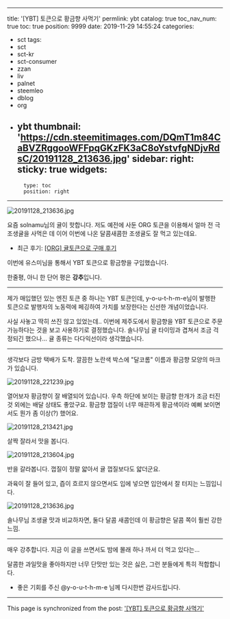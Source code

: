 
---
title: '[YBT] 토큰으로 황금향 사먹기'
permlink: ybt
catalog: true
toc_nav_num: true
toc: true
position: 9999
date: 2019-11-29 14:55:24
categories:
- sct
tags:
- sct
- sct-kr
- sct-consumer
- zzan
- liv
- palnet
- steemleo
- dblog
- org
- ybt
thumbnail: 'https://cdn.steemitimages.com/DQmT1m84CaBVZRggooWFFpqGKzFK3aC8oYstvfgNDjvRdsC/20191128_213636.jpg'
sidebar:
    right:
        sticky: true
widgets:
    -
        type: toc
        position: right
---


![20191128_213636.jpg](https://cdn.steemitimages.com/DQmT1m84CaBVZRggooWFFpqGKzFK3aC8oYstvfgNDjvRdsC/20191128_213636.jpg)
<br>

요즘 solnamu님의 귤이 핫합니다. 저도 예전에 사둔 ORG 토큰을 이용해서 얼마 전 극조생귤을 사먹은 데 이어 이번에 나온 달콤새콤한 조생귤도 잘 먹고 있는데요.

* 최근 후기: [[ORG] 귤토큰으로 구매 후기](https://steemit.com/sct/@glory7/ctlhk-org)

이번에 유스미님을 통해서 YBT 토큰으로 황금향을 구입했습니다. 

한줄평, 아니 한 단어 평은 **강추**입니다.

---

제가 매입했던 있는 엔진 토큰 중 하나는 YBT 토큰인데, y-o-u-t-h-m-e님이 발행한 토큰으로 발행자의 노동력에 페깅하여 가치를 보장한다는 신선한 개념이었습니다.

사실 사놓고 딱히 쓰진 않고 있었는데.. 이번에 제주도에서 황금향을 YBT 토큰으로 주문 가능하다는 것을 보고 사용하기로 결정했습니다. 솔나무님 귤 타이밍과 겹쳐서 조금 걱정되긴 했으나... 귤 종류는 다다익선이라 생각했습니다.

---

생각보다 금방 택배가 도착. 깔끔한 노란색 박스에 "달코롬" 이름과 황금향 모양의 마크가 있습니다.

![20191128_221239.jpg](https://cdn.steemitimages.com/DQmYJRMzcPtiFNicUv8z4gbjiMvzhRZnpjLZnmPE3MrPXLi/20191128_221239.jpg)
<br>

열어보자 황금향이 잘 배열되어 있습니다. 우측 하단에 보이는 황금향 한개가 조금 터진 것 외에는 배달 상태도 좋았구요. 황금향 껍질이 너무 매끈하게 황금색이라 예뻐 보이면서도 뭔가 좀 이상(?) 했어요.

![20191128_213421.jpg](https://cdn.steemitimages.com/DQmQWkUzvzPh7LQKfu6ZRLo6X9phYUWXDfJGQzs2GE9tWuo/20191128_213421.jpg)
<br>

살짝 잘라서 맛을 봅니다. 

![20191128_213604.jpg](https://cdn.steemitimages.com/DQmTgi5entf2snWq8JfYZ1pCiLB6TsiMmawAW7HEZM5udtk/20191128_213604.jpg)
<br>

반을 갈라봅니다. 껍질이 정말 얇아서 귤 껍질보다도 얇더군요. 

과육이 잘 들어 있고, 즙이 흐르지 않으면서도 입에 넣으면 입안에서 잘 터지는 느낌입니다. 

![20191128_213636.jpg](https://cdn.steemitimages.com/DQmT1m84CaBVZRggooWFFpqGKzFK3aC8oYstvfgNDjvRdsC/20191128_213636.jpg)
<br>

솔나무님 조생귤 맛과 비교하자면, 둘다 달콤 새콤인데 이 황금향은 달콤 쪽이 훨씬 강한 느낌.

---

매우 강추합니다. 지금 이 글을 쓰면서도 밤에 몰래 하나 까서 더 먹고 있다는... 

달콤한 과일맛을 좋아하지만 너무 단맛만 있는 것은 싫은, 그런 분들에게 특히 적합합니다. 

* 좋은 기회를 주신 @y-o-u-t-h-m-e 님께 다시한번 감사드립니다.

- - -

This page is synchronized from the post: ['[YBT] 토큰으로 황금향 사먹기'](https://steemit.com/@glory7/ybt)
